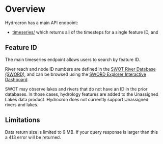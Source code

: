 # Overview

Hydrocron has a main API endpoint:

- [timeseries/](/timeseries) which returns all of the timesteps for a single feature ID, and

## Feature ID

The main timeseries endpoint allows users to search by feature ID.

River reach and node ID numbers are defined in the [SWOT River Database (SWORD)](https://doi.org/10.1029/2021WR030054),
and can be browsed using the [SWORD Explorer Interactive Dashboard](https://www.swordexplorer.com/).

SWOT may observe lakes and rivers that do not have an ID in the prior databases. In those cases, hydrology features are added to the Unassigned Lakes data product.
Hydrocron does not currently support Unassigned rivers and lakes.

## Limitations

Data return size is limited to 6 MB. If your query response is larger than this a 413 error will be returned.
